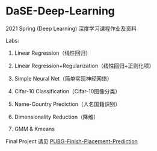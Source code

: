 # DaSE-Deep-Learning
2021 Spring (Deep Learning) 深度学习课程作业及资料



Labs:

1. Linear Regression（线性回归）

2. Linear Regression+Regularization（线性回归+正则化项）

3. Simple Neural Net（简单实现神经网络）

4. Cifar-10 Classification（Cifar-10图像分类）

5. Name-Country Prediction（人名国籍识别）

6. Dimensionality Reduction（降维）

7. GMM & Kmeans 

   

Final Project 请见 [PUBG-Finish-Placement-Prediction](https://github.com/QiushiSun/PUBG-Finish-Placement-Prediction)


